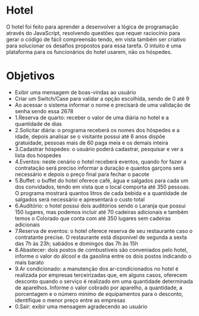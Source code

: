 # Hotel
O hotel foi feito para aprender a desenvolver a lógica de programação através do JavaScript, resolvendo questões que requer raciocínio para gerar o código de fácil compreensão tendo, em vista também ser criativo para solucionar os desafios propostos para essa tarefa. O intuito é uma plataforma para os funcionários do hotel usarem, não os hóspedes.

# Objetivos
- Exibir uma mensagem de boas-vindas ao usuário
- Criar um Switch/Case para validar a opção escolhida, sendo de 0 até 9
- Ao acessar o sistema informar o nome e precisará de uma validação de senha sendo essa 2678
- 1.Reserva de quarto: receber o valor de uma diária no hotel e a quantidade de dias
- 2.Solicitar diária: o programa receberá os nomes dos hóspedes e a idade, depois analisar se o visitante possui até 6 anos dispõe gratuidade, pessoas mais de 60 paga meia e os demais inteira
- 3.Cadastrar hóspedes: o usuário poderá cadastrar, pesquisar e ver a lista dos hóspedes
- 4.Eventos: neste cenário o hotel receberá eventos, quando for fazer a contratação será preciso informar a duração e quantos garçons será necessário e depois o preço final para fechar o pacote
- 5.Buffet: o buffet do hotel oferece café, água e salgados para cada um dos convidados, tendo em vista que o local comporta até 350 pessoas. O programa mostrará quantos litros de cada bebida e a quantidade de salgados será necessário e apresentará o custo total
- 6.Auditório: o hotel possui dois auditórios sendo o Laranja que possui 150 lugares, mas podemos incluir até 70 cadeiras adicionais e também temos o Colorado que conta com até 350 lugares sem cadeiras adicionais
- 7.Reserva de eventos: o hotel oferece reserva de seu restaurante caso o contratante precise. O restaurante está disponível de segunda a sexta das 7h às 23h; sabádos e domingos das 7h às 15h
- 8.Abastecer: dois postos de combustíveis são conveniados pelo hotel, informe o valor do álcool e da gasolina entre os dois postos indicando o mais barato
- 9.Ar condicionado: a manutenção dos ar-condicionados no hotel é realizada por empresas terceirizadas que, em alguns casos, oferecem desconto quando o serviço é realizado em uma quantidade determinada de aparelhos. Informe o valor cobrado por aparelho, a quantidade, a porcentagem e o número minímo de equipamentos para o desconto, identifique o menor preço entre as empresas
- 0.Sair: exibir uma mensagem agradecendo ao usuário
